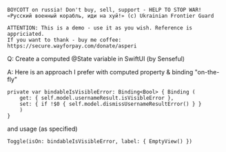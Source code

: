 ```
BOYCOTT on russia! Don't buy, sell, support - HELP TO STOP WAR!
«Русский военный корабль, иди на хуй!» (c) Ukrainian Frontier Guard

ATTENTION: This is a demo - use it as you wish. Reference is appriciated.
If you want to thank - buy me coffee: https://secure.wayforpay.com/donate/asperi
```

Q: Create a computed @State variable in SwiftUI (by Senseful)

A: Here is an approach I prefer with computed property & binding "on-the-fly"

    private var bindableIsVisibleError: Binding<Bool> { Binding (
        get: { self.model.usernameResult.isVisibleError },
        set: { if !$0 { self.model.dismissUsernameResultError() } }
        )
    }

and usage (as specified)

    Toggle(isOn: bindableIsVisibleError, label: { EmptyView() })

